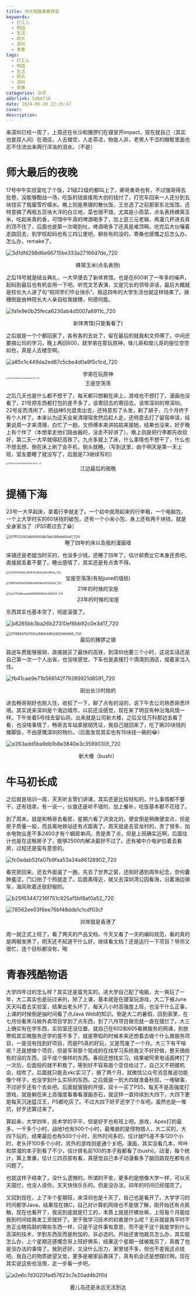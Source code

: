 ```yaml
---
title: 师大残酷青春物语
keywords:
  - 打工人
  - 物語
  - 生活
  - 師大
  - 深圳
  - 青春
tags:
  - 打工人
  - 物語
  - 生活
  - 師大
  - 深圳
  - 青春
categories: 杂项
abbrlink: 5db6f10
date: 2024-06-30 22:25:47
cover:
description:
---
```


来深圳已经一周了，上周还在长沙和猪猡们在寝室开impact，现在就自己（其实也是双人间）在酒店，人去楼空，人走茶凉，物是人非，老男人干涩的眼眶里面也忍不住流出来两行浑浊的泪水。（不是）

# 师大最后的夜晚

17号中午实验室吃了个饭，21级22级的都叫上了，卿哥勇哥也有，不过强哥得去批卷，没能够酣战一场，吃饭的钱直接用大创的钱付了，打完车回来一人还分到五块钱买了瓶蜜雪柠檬水。晚上则是男寝的散伙饭，王总选了之前那家东北饭馆，还特意搞了两瓶五百块大洋的白兰地，菜也很不错，尤其是小孩菜，点名表扬蜂窝玉米，吃起来真的香，可惜中午真的啤酒喝多了，加上逛三元老输，再灌几杯进去真的顶不住了，后面也是第一次喝到吐，啤酒喝多了还真是难顶啊。吃完后大伙嚷着走路回去，到学校起码也有三四公里吧，聊些有的没的，寄桑也感慨之后怎么办，怎么办，remake了。

![3d1df4298d6e66715be333a27166d7de_720](https://gitlab.com/Echo-xzp/Resource/-/raw/main/img/2024/06/30_22_49_2_3d1df4298d6e66715be333a27166d7de_720.jpg)

<center>蜂窝玉米(点名表扬)</center>

之后18号就是结业典礼，一大早便去了新体育馆，也是在600听了一年多的噪声，起码到最后也有机会用一下吧。听完文艺表演，又是冗长的领导讲话，最后大概就是校长大人讲了句“祝同学们毕业快乐”，我这四年的大学生活也就这样结束了。拨穗倒是由林院长大人亲自给我拨穗，何德何能。

![fa1e9e0b25feca6230ab4d5007a8911c_720](https://gitlab.com/Echo-xzp/Resource/-/raw/main/img/2024/06/30_23_10_12_fa1e9e0b25feca6230ab4d5007a8911c_720.jpg)

<center>新体育馆(只能看看了)</center>

之后就是一个个都回家了，各有各的去处了，留在最后的就我和文师傅了。中间还要搞公司的学习，晚上再回600，就学弟在那玩原神，锋儿哥和俊儿哥的座位空空如也，真是人去楼空啊。

![a85c1c449da2ed87c5cbe4d0a9f5c1cd_720](https://gitlab.com/Echo-xzp/Resource/-/raw/main/img/2024/06/30_23_11_20_a85c1c449da2ed87c5cbe4d0a9f5c1cd_720.jpg)

<center>学弟在玩原神</center>

<img src="https://gitlab.com/Echo-xzp/Resource/-/raw/main/img/2024/06/30_23_12_2_a83f21a3348a1ec6c03e25f4b5942ce5_720.jpg" alt="a83f21a3348a1ec6c03e25f4b5942ce5_720" style="zoom:30%;" />

<center>王座空荡荡</center>

之后几天也是什么都不想干了，每天都只想躺在床上，游戏也不想打了，漫画也没看了，21号把东西都打包的差不多了，该寄回去的寄回去，该带深圳的带深圳，22号反而清闲了，把战神5光盘卖出去，还特意剪了头发，剃了胡子，几个月终于有个人样了。本来以为这天会来清理宿舍然后赶人走，还特意去打了留宿申请，结果说周一才来清理，白忙了一趟。文师傅本来讲姑姑来接她，结果也没来，好歹晚上有个伴了（本想拿走他们路由器的，没走不好讲了）。晚上则是把行李都先收拾好，第二天一大早就得赶高铁了。九点多就上了床，什么事情也不想干了，什么也不想去想，倒在床上刷了会手机，倒头就睡。（写到这里，由于明天是第一天上班，室友要睡了就没写了，后面是7.3继续写的）

<img src="https://gitlab.com/Echo-xzp/Resource/-/raw/main/img/2024/06/30_23_20_14_796026efacf5f9426bdff5f684c6b14c_720.jpg" alt="796026efacf5f9426bdff5f684c6b14c_720" style="zoom:33%;" />

<center>江边最后的夜晚</center>

# 提桶下海

23号一大早起床，拿着行李就走了。一个初中就用起来的行李箱，一个电脑包，一个上大学时买的60块钱的破包，还有一个小米小包，身上还有两千块钱，就是全身家当了（PS5寄过去了😁）

<img src="https://gitlab.com/Echo-xzp/Resource/-/raw/main/img/2024/07/3_22_1_7_57ff172342ab50b10db7bb2d0ead3cd7_720.jpg" alt="57ff172342ab50b10db7bb2d0ead3cd7_720" style="zoom:67%;" />

<center>睡了四年的床以及我的漫画墙</center>

床铺还是老姐当时买的，也没多少钱，还睡了四年了，估计邮费比它本身还贵吧，直接就丢着不要了。睡出感情了，其实还是有点舍不得。

<img src="https://gitlab.com/Echo-xzp/Resource/-/raw/main/img/2024/07/3_22_5_14_7e819143b562d81635a1b0e04fc1664a_720.jpg" alt="7e819143b562d81635a1b0e04fc1664a_720" style="zoom:50%;" />

<center>宝座空荡荡(有贴june的墙纸)</center>

<img src="https://gitlab.com/Echo-xzp/Resource/-/raw/main/img/2024/07/3_22_10_59_14691a80bfb56d9be1e609be67428af6_720.jpg" alt="14691a80bfb56d9be1e609be67428af6_720" style="zoom:50%;" />

<center>21年的时候的宝座</center>

<img src="https://gitlab.com/Echo-xzp/Resource/-/raw/main/img/2024/07/3_22_12_26_5a2279d8bfaeb8d88961b08b5c896205_720.jpg" alt="5a2279d8bfaeb8d88961b08b5c896205_720" style="zoom:50%;" />

<center>23年的时候的宝座</center>

东西其实也基本空了，彻底滚蛋了。

![b8265bb3ba26b27310ef6bb92c0e3d17_720](https://gitlab.com/Echo-xzp/Resource/-/raw/main/img/2024/07/3_22_14_6_b8265bb3ba26b27310ef6bb92c0e3d17_720.jpg)

<img src="https://gitlab.com/Echo-xzp/Resource/-/raw/main/img/2024/07/3_22_14_20_07fd85411e703cc86dcb962d02ebe0e5_720.jpg" alt="07fd85411e703cc86dcb962d02ebe0e5_720" style="zoom:67%;" />

<center>最后的猪猡之寝</center>

路途车费能够报销，直接就买了最快的高铁，到深圳也要三个小时，这说实话还是自己第一次一个人出省，也没啥感觉，下车也是直接打个滴滴到酒店，提着家当入住。

![fb41cae9e71b566142f79289921d8591_720](https://gitlab.com/Echo-xzp/Resource/-/raw/main/img/2024/07/3_22_30_29_fb41cae9e71b566142f79289921d8591_720.jpg)

<center>刚出长沙时拍的</center>

进去畅哥刚好也刚入住，收拾了一下，聊了点有的没的，说下午去公司熟悉熟悉环境。其实说来深圳是个海边城市，以前还没感觉，现在来了明显有种沿海风情一样。下午坐着5号线去留仙洞，出来就是公司新大楼，之后又往万科那边去看了看，也没啥事情了，畅哥去车站拿报销凭证，我自己就回来了，吃了碗20块钱的猪脚饭，不由感慨深圳的物价。（后面发现其实也有15块钱一碗的😂）

![e263add5ba9db1b8e3840e3c3599030f_720](https://gitlab.com/Echo-xzp/Resource/-/raw/main/img/2024/07/3_22_29_14_e263add5ba9db1b8e3840e3c3599030f_720.jpg)

<center>新大楼（bushi）</center>

# 牛马初长成

之后就是培训一周，天天听主管们讲课，其实还是比较轻松的，什么事情都不要干，还有钱拿。有一说一，伙食还是听不错的，加上餐补，吃饭基本都不花钱了。

到了周末，就是和畅哥去看房，星期六看了洪浪北的，便宜倒是稍微便宜点，但是房子质量一般，而且离地铁站还有点距离了。周天就是去官龙村的，贵了很多，加水电物业差不多2400才有个蜗居单间。贵是贵了点，但是上班确实近啊，后面估计也是在这租房子了，能够2500内解决最好不过了。还有被中介电驴拉着去看房，过程还是蛮有意思的。

![fc0adab52fa07b9faa53a34a86128902_720](https://gitlab.com/Echo-xzp/Resource/-/raw/main/img/2024/07/3_22_37_46_fc0adab52fa07b9faa53a34a86128902_720.jpg)

看完房回来，还去外面遛了一圈，先去了世界之窗，还刚好遇到周年纪念，奈何囊肿羞涩，门口拍了个照就走了。后面离得近，就又去深圳湾公园看海，沿着海边骑车，海风吹着还挺舒服的。

![b25f63447216f751c925af5bf8af0a52_720](https://gitlab.com/Echo-xzp/Resource/-/raw/main/img/2024/07/3_22_43_46_b25f63447216f751c925af5bf8af0a52_720.jpg)

![78562ee03f6ee76bf48ddb1c1cdf03cf](https://gitlab.com/Echo-xzp/Resource/-/raw/main/img/2024/07/3_22_43_59_78562ee03f6ee76bf48ddb1c1cdf03cf.jpg)

<center>对岸就是香港了</center>

周一就正式上班了，看了两天的产品文档，今天又看了一天的编码规范，看的真的是两眼发黑了，明天还不知道干什么好，继续看文档？还是运行一下项目？导师又很忙，连个目标都没有，唉

# 青春残酷物语

大学四年过的怎么样？其实还是蛮充实的。进大学自己配了电脑，大一爽玩了一年，大二其实也是玩过来的，除了上课，基本就是在寝室玩游戏，大二下被June天天叫着去实验室，结果出老头环了，每天八小时高强度上班，也没干什么正事，上课的时候倒是抽时间看了点Java Web的知识。倒是大二的暑假，回到家里，在七月份看黑马做外卖项目学到了点东西，到了八月项目做完就一直在摆烂了。大三上确实有在学东西，实验室还没位置，就自己在602和605看微服务的网课，到放寒假其实微服务还学的差不多了，就是寒假的时候本来还想着去做个什么微服务项目，一是没有找到好项目，而是P5真的好玩，又是荒废了一个月。大三下有干啥呢？还是想做个项目，但是军哥那个现成的在线学习系统我又不好好做，整天搞些有的没的东西，没干成个像样的东西。春招还想找实习，结果被阿里电话面拷打了一次后，后面投的就不积极了，等到好不容易面个亚信给过了，自己又不把握机会，给吹了。后面就只能去xkc实习了，搞了两个月，就微信公众号消息推送功能像个样子，也没学到什么实际的东西。之后就是一到大四就准备秋招，一堆破事，不过好歹还有个去处吧。后面就狠狠的开摆，双十一买了PS5，每天不是高强度打游戏，就是躺在床上高强度看番看漫画赤石，就这样一直持续到大四下，大四下更是每天沉迷猛汉王，PS都吃灰了。不过大四下好歹还学了个车吧，虽然也是一堆坑，好歹还算过来了。

算起来，大学四年，技术学的平平，但是好歹也有班上吧。游戏，Apex打的最多，一千多个小时，战地1也有500个小时，最难崩的是怪物猎人，大二买的，大四下玩的，结果最后也有500个小时，另外时间多的，估计就P5差不多120个小时，老头环100多个小时，另外的游戏则是通个关吧。漫画，其实没看几本，哔咔和禁漫的本子到看了不少，估计排名前100的本子我都看了(bushi)。动漫，每个统计，算上里番，估计三四百部有看，真感觉自己本子动漫看多了脑回路现在都有点问题了。

也就这样子结束了，没什么遗憾的，所谓的不舍，更多的是想像大学一样，可以天天摆烂，也没人说你，天天快快乐乐的。但是没办法，四年的时间已经摆完了。

又回到现在，上了半个星期班，来深圳也是十天了，自己也是看开了。大学学习的时间都学Java，结果现在搞C，自己对计算机网络也不是很了解，刚开始还有点抵触，现在也看开了，我说到底就是打工的，本质上就是拧螺丝嘛，上班每个月能给我到时间给我发工资就好了。至于我学习技术的初衷是什么呢？无非就是我平时不务正业瞎捣鼓的哪些东西一样，只是干这件事有意思，而不是干这个我能学到什么高深的技术，学到东西反而是附加的，非必选的。开始还害怕裁员怎么办，其实能怎么办，上个星期还感慨念哥上班好佛系，结果这个星期一就被裁员了，真裁了也是没办法的事情了。我到还好，又没什么压力，家里钱不多，但也不差我这点钱吧。我自己的物质欲望又低，更多是被家庭裹挟了，真有机会还是想摆烂啊。现在其实说这些也没用，走一步看一步吧。

![a2e6c7d3020fad57623c7e20ad4b2f0d](https://gitlab.com/Echo-xzp/Resource/-/raw/main/img/2024/07/3_23_27_33_a2e6c7d3020fad57623c7e20ad4b2f0d.jpg)

<center>鹿儿岛还是永远无法到达</center>

